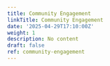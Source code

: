 ```yaml
---
title: Community Engagement
linkTitle: Community Engagement
date: '2025-04-29T17:10:00Z'
weight: 1
description: No content
draft: false
ref: community-engagement
---
```


